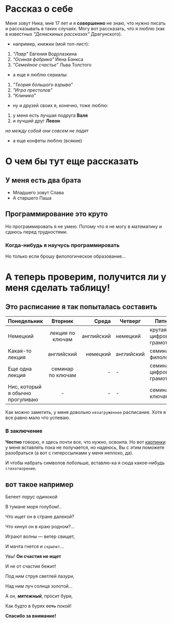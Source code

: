 # Рассказ о себе
Меня зовут Ника, мне 17 лет и я **совершенно** не знаю, что нужно писать и рассказывать в таких случаях. Могу вот рассказать, что я люблю (как в известных *"Денискиных рассказах"* Драгунского). 

* например, книжки (мой топ-лист):
1. *"Лавр"* Евгения Водолазкина
2. *"Осиная фабрика"* Йена Бэнкса
3. *"Семейное счастье"* Льва Толстого
* а еще я люблю сериалы:
1. *"Теория большого взрыва"*
2. *"Игра престолов"*
3. *"Клиника"*
* ну и друзей своих я, конечно, тоже люблю:
1. у меня есть лучшая подруга **Валя**
2. и лучший друг **Левон**

*но между собой они совсем не ладят*
* а еще конфеты люблю (всякие)

# О чем бы тут еще рассказать
## У меня есть два брата
* Младшего зовут Слава
* А старшего Паша
## Программирование это круто
Но программировать я не умею. Потому что я не могу в математику и сдаюсь перед трудностями. 
### Когда-нибудь я научусь программировать
Но только если брошу филологическое образование...

# А теперь проверим, получится ли у меня сделать таблицу!
## Это расписание я так попыталась составить

| Понедельник|Вторник|Среда|Четверг|Пятница|Суббота|
| --------- |:-------------:| -----:|--------|-----------|-------|
| Немецкий      | лекция по ключам| английский|немецкий|крутая цифровая грамотность|никаких пар!!|
| Какая-то лекция    | английский      |   немецкий |английский|семинар по филологии|-|
| Еще одна лекция | семинар по ключам    |    - |-|семинар по цифровой грамотности|-|
|Нис, который я обычно прогуливаю|-|-|-|семинар по ключам|-|


Как можно заметить, у меня довольно `незагруженное` расписание. Хотя я все равно мало что успеваю.

### В заключение
**Честно** говорю, я здесь почти все, что нужно, освоила. Но вот 
[картинки](https://www.google.ru/search?q=%D0%BA%D0%B0%D1%80%D1%82%D0%B8%D0%BD%D0%BA%D0%B8&tbm=isch&source=lnms&sa=X&ved=0ahUKEwjUj9alruLYAhXqCpoKHRxYAuMQ_AUICigB&biw=1422&bih=775&dpr=1.35 "вот такие например")
у меня вставлять пока не получается, но надеюсь, Вы с этим поможете разобраться (а вот с гиперссылками у меня неплохо, да).

И чтобы набрать символов побольше, вставлю-ка я сюда какое-нибудь `стихотворение`.

## вот такое например

Белеет *парус* одинокой

В тумане моря голубом!..

Что ищет он в стране далекой?

Что кинул он в краю родном?...


Играют волны — ветер свищет,

И мачта гнется и `скрыпит`...

Увы! **Он счастия не ищет**

И не от счастия бежит!


Под ним струя светлей лазури,

Над ним луч солнца золотой...

А он, **_мятежный_**, просит бури,

Как будто в бурях ~~есть~~ покой!


**Спасибо за внимание!**
